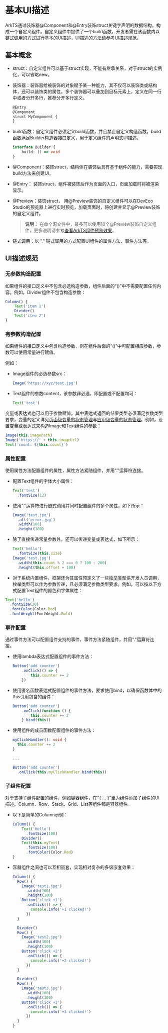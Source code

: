 # 基本UI描述

ArkTS通过装饰器@Component和@Entry装饰struct关键字声明的数据结构，构成一个自定义组件。自定义组件中提供了一个build函数，开发者需在该函数内以链式调用的方式进行基本的UI描述，UI描述的方法请参考[UI描述规范](#ui描述规范)。

## 基本概念

- struct：自定义组件可以基于struct实现，不能有继承关系，对于struct的实例化，可以省略new。

- 装饰器：装饰器给被装饰的对象赋予某一种能力，其不仅可以装饰类或结构体，还可以装饰类的属性。多个装饰器可以叠加到目标元素上，定义在同一行中或者分开多行，推荐分开多行定义。

  ```ts
  @Entry
  @Component
  struct MyComponent {
  }
  ```

- build函数：自定义组件必须定义build函数，并且禁止自定义构造函数。build函数满足Builder构造器接口定义，用于定义组件的声明式UI描述。

  ```ts
  interface Builder {
      build: () => void
  }
  ```

- @Component：装饰struct，结构体在装饰后具有基于组件的能力，需要实现build方法来创建UI。

- @Entry： 装饰struct，组件被装饰后作为页面的入口，页面加载时将被渲染显示。

- @Preview：装饰struct， 用@Preview装饰的自定义组件可以在DevEco Studio的预览器上进行实时预览，加载页面时，将创建并显示@Preview装饰的自定义组件。

  > **说明：** 在单个源文件中，最多可以使用10个@Preview装饰自定义组件，更多说明请参考[查看ArkTS组件预览效果](https://developer.harmonyos.com/cn/docs/documentation/doc-guides/ohos-previewing-app-service-0000001218760596#section146052489820)。

- 链式调用：以 "." 链式调用的方式配置UI组件的属性方法、事件方法等。

## UI描述规范

### 无参数构造配置

如果组件的接口定义中不包含必选构造参数，组件后面的“()”中不需要配置任何内容。例如，Divider组件不包含构造参数： 

```ts
Column() {
    Text('item 1')
    Divider()
    Text('item 2')
}
```

### 有参数构造配置

如果组件的接口定义中包含构造参数，则在组件后面的“()”中可配置相应参数，参数可以使用常量进行赋值。

例如：

- Image组件的必选参数src：

  ```ts
  Image('https://xyz/test.jpg')
  ```

- Text组件的参数content，该参数非必选，即配置或不配置均可：

  ```ts
  Text('test')
  ```

变量或表达式也可以用于参数赋值，其中表达式返回的结果类型必须满足参数类型要求，变量的定义详见[页面级变量的状态管理](arkts-state-mgmt-page-level.md)与[应用级变量的状态管理](arkts-state-mgmt-application-level.md)。例如，设置变量或表达式来构造Image和Text组件的参数：

```ts
Image(this.imagePath)
Image('https://' + this.imageUrl)
Text(`count: ${this.count}`)
```

### 属性配置

使用属性方法配置组件的属性，属性方法紧随组件，并用"."运算符连接。

- 配置Text组件的字体大小属性：

  ```ts
  Text('test')
    .fontSize(12)
  ```

- 使用"."运算符进行链式调用并同时配置组件的多个属性，如下所示：

  ```ts
  Image('test.jpg')
    .alt('error.jpg')    
    .width(100)    
    .height(100)
  ```

- 除了直接传递常量参数外，还可以传递变量或表达式，如下所示：

  ```ts
  Text('hello')
    .fontSize(this.size)
  Image('test.jpg')
    .width(this.count % 2 === 0 ? 100 : 200)    
    .height(this.offset + 100)
  ```

-  对于系统内置组件，框架还为其属性预定义了一些[枚举类型](../reference/arkui-ts/ts-appendix-enums.md)供开发人员调用，枚举类型可以作为参数传递，且必须满足参数类型要求。例如，可以按以下方式配置Text组件的颜色和字体属性： 

  ```ts
  Text('hello')
    .fontSize(20)
    .fontColor(Color.Red)
    .fontWeight(FontWeight.Bold)
  ```

### 事件配置

通过事件方法可以配置组件支持的事件，事件方法紧随组件，并用"."运算符连接。

- 使用lambda表达式配置组件的事件方法：

  ```ts
  Button('add counter')
      .onClick(() => {
          this.counter += 2
      })
  ```

- 使用匿名函数表达式配置组件的事件方法，要求使用bind，以确保函数体中的this引用包含的组件：

  ```ts
  Button('add counter')
      .onClick(function () {
          this.counter += 2
      }.bind(this))
  ```

- 使用组件的成员函数配置组件的事件方法：

  ```ts
  myClickHandler(): void {
    this.counter += 2
  }
  
  ...

  Button('add counter')
    .onClick(this.myClickHandler.bind(this))
  ```

### 子组件配置

对于支持子组件配置的组件，例如容器组件，在"{ ... }"里为组件添加子组件的UI描述。Column、Row、Stack、Grid、List等组件都是容器组件。

- 以下是简单的Column示例：

  ```ts
  Column() {
      Text('Hello')
        .fontSize(100)
      Divider()
      Text(this.myText)
        .fontSize(100)
        .fontColor(Color.Red)
  }
  ```

- 容器组件之间也可以互相嵌套，实现相对复杂的多级嵌套效果：

  ```ts
  Column() {
    Row() {
      Image('test1.jpg')
        .width(100)
        .height(100)
      Button('click +1')
        .onClick(() => {
          console.info('+1 clicked!')
        })
    }

    Divider()
    Row() {
      Image('test2.jpg')
        .width(100)
        .height(100)
      Button('click +2')
        .onClick(() => {
          console.info('+2 clicked!')
        })
    }

    Divider()
    Row() {
      Image('test3.jpg')
        .width(100)
        .height(100)
      Button('click +3')
        .onClick(() => {
          console.info('+3 clicked!')
        })
    }
  }
  ```